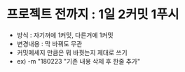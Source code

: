 # 프로젝트 전까지 : 1일 2커밋 1푸시
- 방식 : 자기꺼에 1커밋, 다른거에 1커밋
- 변경내용 : 막 바꿔도 무관
- 커밋메세지 만큼은 뭐 바꿧는지 제대로 쓰기
- ex) -m "180223 "기존 내용 삭제 후 한줄 추가"
